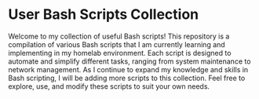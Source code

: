 # User Bash Scripts Collection

Welcome to my collection of useful Bash scripts! This repository is a compilation of various Bash scripts that I am currently learning and implementing in my homelab environment. Each script is designed to automate and simplify different tasks, ranging from system maintenance to network management. As I continue to expand my knowledge and skills in Bash scripting, I will be adding more scripts to this collection. Feel free to explore, use, and modify these scripts to suit your own needs. 